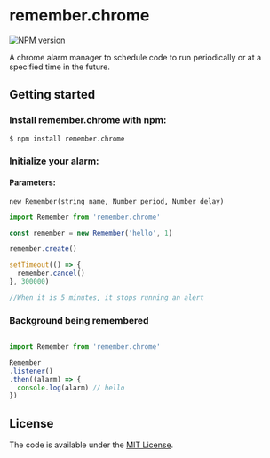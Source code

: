 # remember.chrome
[![NPM version][npm-image]][npm-url]

A chrome alarm manager to schedule code to run periodically or at a specified time in the future. </p>

## Getting started

### Install remember.chrome with npm:

```sh
$ npm install remember.chrome
```
### Initialize your alarm:

#### Parameters: 

`new Remember(string name, Number period, Number delay)`

```js
import Remember from 'remember.chrome'

const remember = new Remember('hello', 1)

remember.create()

setTimeout(() => {
  remember.cancel()
}, 300000)

//When it is 5 minutes, it stops running an alert
```

### Background being remembered

```js

import Remember from 'remember.chrome'

Remember
.listener()
.then((alarm) => {
  console.log(alarm) // hello
})
```


License
-------

The code is available under the [MIT License](LICENSE.md).


[npm-image]: https://badge.fury.io/js/remember.chrome.svg
[npm-url]: https://npmjs.org/package/remember.chrome
